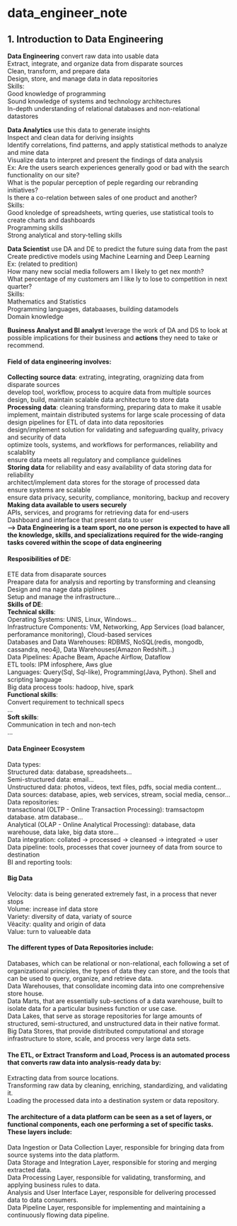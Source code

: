 # data_engineer_note

## 1. Introduction to Data Engineering

**Data Engineering** convert raw data into usable data  
Extract, integrate, and organize data from disparate sources  
Clean, transform, and prepare data  
Design, store, and manage data in data repositories  
Skills:  
Good knowledge of programming  
Sound knowledge of systems and technology architectures  
In-depth understanding of relational databases and non-relational datastores  
    
**Data Analytics** use this data to generate insights  
Inspect and clean data for deriving insights  
Identify correlations, find patterns, and apply statistical methods to analyze and mine data  
Visualize data to interpret and present the findings of data analysis  
Ex: Are the users search experiences generally good or bad with the search functionality on our site?  
What is the popular perception of peple regarding our rebranding initiatives?  
Is there a co-relation between sales of one product and another?  
Skills:  
Good knoledge of spreadsheets, wrting queries, use statistical tools to create charts and dashboards  
Programming skills  
Strong analytical and story-telling skills  

**Data Scientist** use DA and DE to predict the future suing data from the past  
Create predictive models using Machine Learning and Deep Learning  
Ex: (related to predition)  
How many new social media followers am I likely to get nex month?  
What percentage of my customers am I like ly to lose to competition in next quarter?  
Skills:  
Mathematics and Statistics  
Programming languages, databaases, building datamodels  
Domain knowledge  

**Business Analyst and BI analyst** leverage the work of DA and DS to look at possible implications for their business and **actions** they need to take or recommend.

#### Field of data engineering involves: 
**Collecting source data**: extrating, integrating, oragnizing data from disparate sources  
develop tool, workflow, process to acquire data from multiple sources   
design, build, maintain scalable data architecture to store data  
**Processing data**: cleaning transforming, preparing data to make it usable   implement, maintain distributed systems for large scale processing of data    
design pipelines for ETL of data into data repositories  
design/implement solution for validating and safeguarding quality, privacy and security of data  
optimize tools, systems, and workflows for performances, reliability and scalablity  
ensure data meets all regulatory and compliance guidelines  
**Storing data** for reliability and easy availability of data storing data for reliability  
architect/implement data stores for the storage of processed data  
ensure systems are scalable  
ensure data privacy, security, compliance, monitoring, backup and recovery  
**Making data available to users securely**  
APIs, services, and programs for retrieving data for end-users  
Dashboard and interface that present data to user  
**--> Data Engineering is a team sport, no one person is expected to have all the knowledge, skills, and specializations required for the wide-ranging tasks covered within the scope of data engineering**

#### Resposibilities of DE:  
ETE data from disaparate sources   
Preapare data for analysis and reporting by transforming and cleansing   
Design and ma nage data piplines   
Setup and manage the infrastructure...  
**Skills of DE**:  
**Technical skills**:  
Operating Systems: UNIS, Linux, Windows...  
Infrastructure Components: VM, Networking, App Services (load balancer, perforamance monitoring), Cloud-based services  
Databases and Data Warehouses: RDBMS, NoSQL(redis, mongodb, cassandra, neo4j), Data Warehouses(Amazon Redshift...)  
Data Pipelines: Apache Beam, Apache Airflow, Dataflow  
ETL tools: IPM infosphere, Aws glue  
Languages: Query(Sql, Sql-like), Programming(Java, Python). Shell and scripting language  
Big data process tools: hadoop, hive, spark  
**Functional skills**:  
Convert requirement to technicall specs  
...  
**Soft skills**:  
Communication in tech and non-tech  
...

#### Data Engineer Ecosystem  
Data types:  
Structured data: database, spreadsheets...  
Semi-structured data: email...  
Unstructured data: photos, videos, text files, pdfs, social media content...  
Data sources:  database, apies, web services, stream, social media, censor...  
Data repositories:  
transactional (OLTP - Online Transaction Processing): tramsactopm database. atm database...  
Analytical (OLAP - Online Analytical Processing): database, data warehouse, data lake, big data store...  
Data integration: collated -> processed -> cleansed -> integrated -> user  
Data pipeline: tools, processes that cover journeey of data from source to destination  
BI and reporting tools:  

#### Big Data  
Velocity: data is being generated extremely fast, in a process that never stops  
Volume: increase inf data store  
Variety: diversity of data, variaty of source  
Vẻacity: quality and origin of data  
Value: turn to valueable data  

#### The different types of Data Repositories include:  

Databases, which can be relational or non-relational, each following a set of organizational principles, the types of data they can store, and the tools that can be used to query, organize, and retrieve data.  
Data Warehouses, that consolidate incoming data into one comprehensive store house.  
Data Marts, that are essentially sub-sections of a data warehouse, built to isolate data for a particular business function or use case.  
Data Lakes, that serve as storage repositories for large amounts of structured, semi-structured, and unstructured data in their native format.  
Big Data Stores, that provide distributed computational and storage infrastructure to store, scale, and process very large data sets.  

#### The ETL, or Extract Transform and Load, Process is an automated process that converts raw data into analysis-ready data by:  
Extracting data from source locations.  
Transforming raw data by cleaning, enriching, standardizing, and validating it.  
Loading the processed data into a destination system or data repository.  

#### The architecture of a data platform can be seen as a set of layers, or functional components, each one performing a set of specific tasks. These layers include:  
Data Ingestion or Data Collection Layer, responsible for bringing data from source systems into the data platform.  
Data Storage and Integration Layer, responsible for storing and merging extracted data.  
Data Processing Layer, responsible for validating, transforming, and applying business rules to data.  
Analysis and User Interface Layer, responsible for delivering processed data to data consumers.  
Data Pipeline Layer, responsible for implementing and maintaining a continuously flowing data pipeline.  


